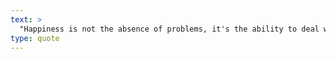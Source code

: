 ```yaml
---
text: >
  "Happiness is not the absence of problems, it's the ability to deal with them." - Unknown
type: quote
---
```

